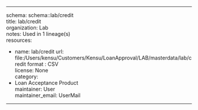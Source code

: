 


---  
schema: schema::lab/credit  
title: lab/credit  
organization: Lab  
notes: Used in 1 lineage(s)  
resources:  
  - name: lab/credit 
    url: file:/Users/kensu/Customers/Kensu/LoanApproval/LAB/masterdata/lab/credit 
    format : CSV  
license: None  
category:
  - Loan Acceptance Product  
maintainer: User  
maintainer_email: UserMail  
---
